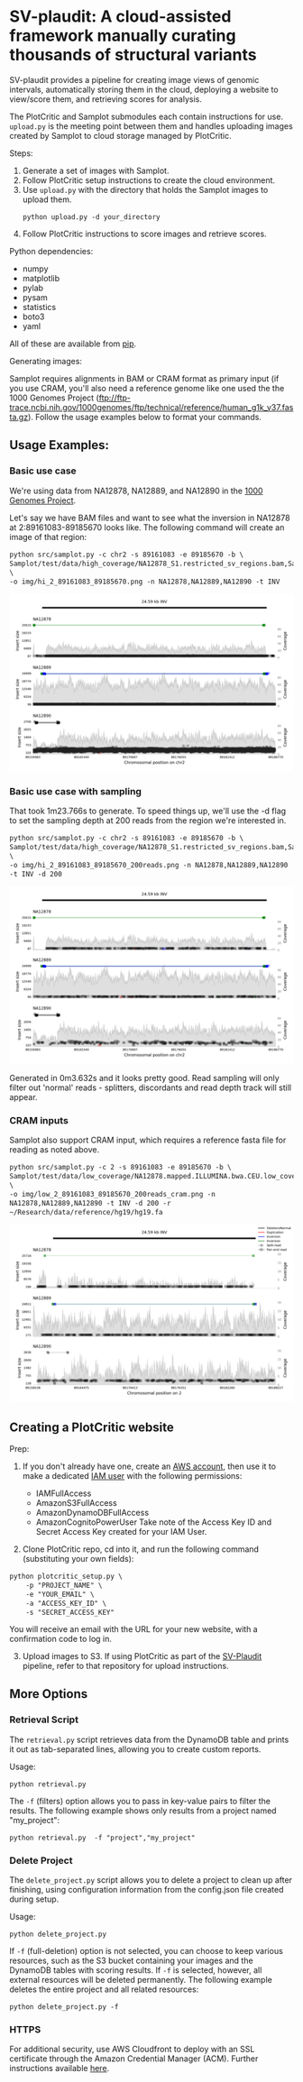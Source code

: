 # SV-plaudit: A cloud-assisted framework manually curating thousands of structural variants

SV-plaudit provides a pipeline for creating image views of genomic intervals, automatically storing them in the cloud, deploying a website to view/score them, and retrieving scores for analysis.

The PlotCritic and Samplot submodules each contain instructions for use. `upload.py` is the meeting point between them and handles uploading images created by Samplot to cloud storage managed by PlotCritic.

Steps:
1. Generate a set of images with Samplot.
2. Follow PlotCritic setup instructions to create the cloud environment.
3. Use `upload.py` with the directory that holds the Samplot images to upload them.
    ```
    python upload.py -d your_directory
    ```
4. Follow PlotCritic instructions to score images and retrieve scores.

Python dependencies:
* numpy
* matplotlib
* pylab
* pysam
* statistics
* boto3
* yaml 

All of these are available from [pip](https://pypi.python.org/pypi/pip).

Generating images:

Samplot requires alignments in BAM or CRAM format as primary input (if you use CRAM, you'll also need a reference genome like one used the the 1000 Genomes Project (ftp://ftp-trace.ncbi.nih.gov/1000genomes/ftp/technical/reference/human_g1k_v37.fasta.gz). Follow the usage examples below to format your commands.
## Usage Examples: 


### Basic use case
We're  using data from NA12878, NA12889, and NA12890 in the [1000 Genomes Project](http://www.internationalgenome.org/about). 

Let's say we have BAM files and want to see what the inversion in NA12878 at 2:89161083-89185670 looks like. 
The following command will create an image of that region:
```
python src/samplot.py -c chr2 -s 89161083 -e 89185670 -b \
Samplot/test/data/high_coverage/NA12878_S1.restricted_sv_regions.bam,Samplot/test/data/high_coverage/NA12889_S1.restricted_sv_regions.bam,Samplot/test/data/high_coverage/NA12890_S1.restricted_sv_regions.bam \
-o img/hi_2_89161083_89185670.png -n NA12878,NA12889,NA12890 -t INV
```

<img src="/doc/imgs/hi_2_89161083_89185670.png">

### Basic use case with sampling
That took 1m23.766s to generate. To speed things up, we'll use the -d flag to set the sampling depth at 200 reads from the region we're interested in.
```
python src/samplot.py -c chr2 -s 89161083 -e 89185670 -b \
Samplot/test/data/high_coverage/NA12878_S1.restricted_sv_regions.bam,Samplot/test/data/high_coverage/NA12889_S1.restricted_sv_regions.bam,Samplot/test/data/high_coverage/NA12890_S1.restricted_sv_regions.bam \
-o img/hi_2_89161083_89185670_200reads.png -n NA12878,NA12889,NA12890 -t INV -d 200
```
<img src="doc/imgs/hi_2_89161083_89185670_200reads.png">

Generated in 0m3.632s and it looks pretty good. Read sampling will only filter out 'normal' reads - splitters, discordants and read depth track will still appear.


### CRAM inputs
Samplot also support CRAM input, which requires a reference fasta file for reading as noted above.

```
python src/samplot.py -c 2 -s 89161083 -e 89185670 -b \
Samplot/test/data/low_coverage/NA12878.mapped.ILLUMINA.bwa.CEU.low_coverage.restricted_sv_regions.20121211.cram,Samplot/test/data/low_coverage/NA12889.mapped.ILLUMINA.bwa.CEU.low_coverage.restricted_sv_regions.20130415.cram,Samplot/test/data/low_coverage/NA12890.mapped.ILLUMINA.bwa.CEU.low_coverage.restricted_sv_regions.20130415.cram \
-o img/low_2_89161083_89185670_200reads_cram.png -n NA12878,NA12889,NA12890 -t INV -d 200 -r ~/Research/data/reference/hg19/hg19.fa
```
<img src="doc/imgs/low_2_89161083_89185670_200reads_cram.png">

## Creating a PlotCritic website
Prep:

1. If you don't already have one, create an [AWS account](https://portal.aws.amazon.com/gp/aws/developer/registration/index.html), then use it to make a dedicated [IAM user](http://docs.aws.amazon.com/IAM/latest/UserGuide/id_users_create.html#id_users_create_console) with the following permissions:
   * IAMFullAccess
   * AmazonS3FullAccess
   * AmazonDynamoDBFullAccess
   * AmazonCognitoPowerUser
Take note of the Access Key ID and Secret Access Key created for your IAM User.

2. Clone PlotCritic repo, cd into it, and run the following command (substituting your own fields):
```
python plotcritic_setup.py \
	-p "PROJECT_NAME" \
	-e "YOUR_EMAIL" \
	-a "ACCESS_KEY_ID" \
	-s "SECRET_ACCESS_KEY"
```
You will receive an email with the URL for your new website, with a confirmation code to log in.

3. Upload images to S3. If using PlotCritic as part of the [SV-Plaudit](https://github.com/jbelyeu/SV-Plaudit) pipeline, refer to that repository for upload instructions.



## More Options
### Retrieval Script
The `retrieval.py` script retrieves data from the DynamoDB table and prints it out as tab-separated lines, allowing you to create custom reports.

Usage:
```
python retrieval.py 
```

The `-f` (filters) option allows you to pass in key-value pairs to filter the results. 
The following example shows only results from a project named "my_project":
```
python retrieval.py  -f "project","my_project"
```

### Delete Project
The `delete_project.py` script allows you to delete a project to clean up after finishing, using configuration information from the config.json file created during setup. 

Usage:
```
python delete_project.py 
```

If `-f` (full-deletion) option is not selected, you can choose to keep various resources, such as the S3 bucket containing your images and the DynamoDB tables with scoring results. If `-f` is selected, however, all external resources will be deleted permanently.
The following example deletes the entire project and all related resources:
```
python delete_project.py -f
```

### HTTPS
For additional security, use AWS Cloudfront to deploy with an SSL certificate through the Amazon Credential Manager (ACM). Further instructions available [here](http://docs.aws.amazon.com/AmazonCloudFront/latest/DeveloperGuide/GettingStarted.html).
